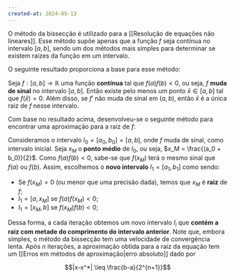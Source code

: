 ```yaml
---
created-at: 2024-05-13
---
```


O método da bissecção é utilizado para a [[Resolução de equações não lineares]]. Esse método supõe apenas que a função $f$ seja contínua no intervalo $[a,b]$, sendo um dos métodos mais simples para determinar se existem raízes da função em um intervalo.

O seguinte resultado proporciona a base para esse método:

Seja $f: [a, b] \to \mathbb{R}$ uma função **contínua** tal que $f(a)f(b) < 0$, ou seja, $f$ **muda de sinal** no intervalo $[a,b]$. Então existe pelo menos um ponto $\bar{x} \in [a,b]$ tal que $f(\bar{x}) = 0$. Além disso, se $f'$ não muda de sinal em $(a,b)$, então $\bar{x}$ é a única raiz de $f$ nesse intervalo.

Com base no resultado acima, desenvolveu-se o seguinte método para encontrar uma aproximação para a raiz de $f$:

Consideramos o intervalo $I_0 = [a_0, b_0] = [a, b]$, onde $f$ muda de sinal, como intervalo inicial. Seja $x_M$ o **ponto médio** de $I_0$, ou seja, $x_M = \frac{(a_0 + b_0)}{2}$. Como $f(a)f(b) < 0$, sabe-se que $f(x_M)$ terá o mesmo sinal que $f(a)$ ou $f(b)$. Assim, escolhemos o **novo intervalo** $I_1 = [a_1, b_1]$ como sendo:

-   Se $f(x_M) = 0$ (ou menor que uma precisão dada), temos que $x_M$ é **raiz** de $f$;
-   $I_1 = [a, x_M]$ se $f(a)f(x_M) < 0$;
-   $I_1 = [x_M, b]$ se $f(x_M)f(b) < 0$;

Dessa forma, a cada iteração obtemos um novo intervalo $I_i$ que **contém a raiz com metade do comprimento do intervalo anterior**. Note que, embora simples, o método da bissecção tem uma velocidade de convergência lenta. Após $n$ iterações, a aproximação obtida para a raiz da equação tem um [[Erros em métodos de aproximação|erro absoluto]] dado por

$$|x-x^*| \leq \frac{b-a}{2^{n+1}}$$